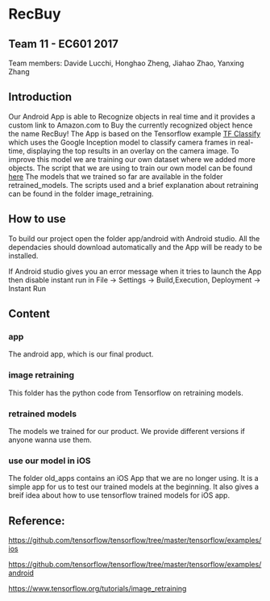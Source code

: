 # RecBuy
## Team 11 - EC601 2017
Team members: Davide Lucchi, Honghao Zheng, Jiahao Zhao, Yanxing Zhang
## Introduction
Our Android App is able to Recognize objects in real time and it provides a custom link to Amazon.com to Buy the currently recognized object hence the name RecBuy! 
The App is based on the Tensorflow example [TF Classify](https://github.com/tensorflow/tensorflow/tree/master/tensorflow/examples/android) which uses the Google Inception  model to classify camera frames in real-time, displaying the top results in an overlay on the camera image.
To improve this model we are training our own dataset where we added more objects.
The script that we are using to train our own model can be found [here](https://github.com/tensorflow/tensorflow/blob/master/tensorflow/examples/image_retraining/retrain.py)
The models that we trained so far are available in the folder retrained_models.
The scripts used and a brief explanation about retraining can be found in the folder image_retraining.


## How to use
To build our project open the folder app/android with Android studio. All the dependacies should download automatically and the App will be ready to be installed.

If Android studio gives you an error message when it tries to launch the App then disable instant run in File -> Settings -> Build,Execution, Deployment -> Instant Run

## Content
### app
The android app, which is our final product.
### image retraining
This folder has the python code from Tensorflow on retraining models.
### retrained models
The models we trained for our product. We provide different versions if anyone wanna use them.
### use our model in iOS
The folder old_apps contains an iOS App that we are no longer using. It is a simple app for us to test our trained models at the beginning. It also gives a breif idea about how to use tensorflow trained models for iOS app.

## Reference: 

https://github.com/tensorflow/tensorflow/tree/master/tensorflow/examples/ios

https://github.com/tensorflow/tensorflow/tree/master/tensorflow/examples/android

https://www.tensorflow.org/tutorials/image_retraining

